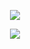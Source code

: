 

<p align="center">
<a href="https://telegram.me/rr8r9"><img src="https://img.shields.io/badge/-Support%20Group-blue.svg?style=for-the-badge&logo=Telegram"></a>
</p>

<p align="center">
<a href="https://telegram.me/xl444"><img src="https://img.shields.io/badge/%20Developer-blue.svg?style=for-the-badge&logo=Telegram"></a>
</p>
